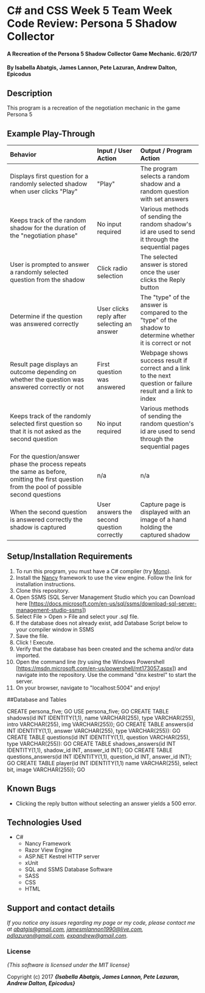 # C# and CSS Week 5 Team Week Code Review: Persona 5 Shadow Collector

#### A Recreation of the Persona 5 Shadow Collector Game Mechanic. 6/20/17

#### By **Isabella Abatgis, James Lannon, Pete Lazuran, Andrew Dalton, Epicodus**

## Description

This program is a recreation of the negotiation mechanic in the game Persona 5


## Example Play-Through

| Behavior | Input / User Action | Output / Program Action |
|:---------|:--------------------|:------------------------|
| Displays first question for a randomly selected shadow when user clicks "Play" | "Play" |The program selects a random shadow and a random question with set answers |
| Keeps track of the random shadow for the duration of the "negotiation phase"| No input required | Various methods of sending the random shadow's id are used to send it through the sequential pages|
| User is prompted to answer a randomly selected question from the shadow | Click radio selection | The selected answer is stored once the user clicks the Reply button|
|Determine if the question was answered correctly| User clicks reply after selecting an answer | The "type" of the answer is compared to the "type" of the shadow to determine whether it is correct or not|
|Result page displays an outcome depending on whether the question was answered correctly or not|First question was answered|Webpage shows success result if correct and a link to the next question or failure result and a link to index|
|Keeps track of the randomly selected first question so that it is not asked as the second question|No input required|Various methods of sending the random question's id are used to send through the sequential pages|
|For the question/answer phase the process repeats the same as before, omitting the first question from the pool of possible second questions| n/a|n/a|
|When the second question is answered correctly the shadow is captured| User answers the second question correctly|Capture page is displayed with an image of a hand holding the captured shadow|


## Setup/Installation Requirements

1. To run this program, you must have a C# compiler (try [Mono](http://www.mono-project.com)).
2. Install the [Nancy](http://nancyfx.org/) framework to use the view engine. Follow the link for installation instructions.
3. Clone this repository.
4. Open SSMS (SQL Server Management Studio which you can Download here [https://docs.microsoft.com/en-us/sql/ssms/download-sql-server-management-studio-ssms])
5. Select File > Open > File and select your .sql file.
6. If the database does not already exist, add Database Script below to your compiler window in SSMS
7. Save the file.
8. Click ! Execute.
9. Verify that the database has been created and the schema and/or data imported.
10. Open the command line (try using the Windows Powershell [https://msdn.microsoft.com/en-us/powershell/mt173057.aspx]) and navigate into the repository. Use the command "dnx kestrel" to start the server.
11. On your browser, navigate to "localhost:5004" and enjoy!

##Database and Tables

CREATE persona_five;
GO
USE persona_five;
GO
CREATE TABLE shadows(id INT IDENTITY(1,1), name VARCHAR(255), type VARCHAR(255), intro VARCHAR(255), img VARCHAR(255));
GO
CREATE TABLE answers(id INT IDENTITY(1,1), answer VARCHAR(255), type VARCHAR(255)):
GO
CREATE TABLE questions(id INT IDENTITY(1,1), question VARCHAR(255), type VARCHAR(255)):
GO
CREATE TABLE shadows_answers(id INT IDENTITY(1,1), shadow_id INT, answer_id INT);
GO
CREATE TABLE questions_answers(id INT IDENTITY(1,1), question_id INT, answer_id INT);
GO
CREATE TABLE player(id INT IDENTITY(1,1) name VARCHAR(255), select bit, image VARCHAR(255));
GO

## Known Bugs
* Clicking the reply button without selecting an answer yields a 500 error.

## Technologies Used
* C#
  * Nancy Framework
  * Razor View Engine
  * ASP.NET Kestrel HTTP server
  * xUnit
  * SQL and SSMS Database Software
  * SASS
  * CSS
  * HTML

## Support and contact details

_If you notice any issues regarding my page or my code, please contact me at abatgis@gmail.com, jamesmlannon1990@live.com, pdlazuran@gmail.com, expandrew@gmail.com._

### License

*{This software is licensed under the MIT license}*

Copyright (c) 2017 **_{Isabella Abatgis, James Lannon, Pete Lazuran, Andrew Dalton, Epicodus}_**
